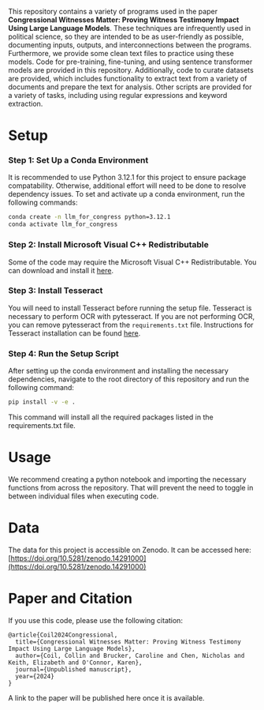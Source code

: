 This repository contains a variety of programs used in the paper **Congressional Witnesses Matter: Proving Witness Testimony Impact Using Large Language Models**. These techniques are infrequently used in political science, so they are intended to be as user-friendly as possible, documenting inputs, outputs, and interconnections between the programs. Furthermore, we provide some clean text files to practice using these models. Code for pre-training, fine-tuning, and using sentence transformer models are provided in this repository. Additionally, code to curate datasets are provided, which includes functionality to extract text from a variety of documents and prepare the text for analysis. Other scripts are provided for a variety of tasks, including using regular expressions and keyword extraction. 

# Setup
### Step 1: Set Up a Conda Environment
It is recommended to use Python 3.12.1 for this project to ensure package compatability. Otherwise, additional effort will need to be done to resolve dependency issues. To set and activate up a conda environment, run the following commands:

```bash
conda create -n llm_for_congress python=3.12.1
conda activate llm_for_congress
```

### Step 2: Install Microsoft Visual C++ Redistributable
Some of the code may require the Microsoft Visual C++ Redistributable. You can download and install it [here](https://learn.microsoft.com/en-us/cpp/windows/latest-supported-vc-redist?view=msvc-170).

### Step 3: Install Tesseract
You will need to install Tesseract before running the setup file. Tesseract is necessary to perform OCR with pytesseract. If you are not performing OCR, you can remove pytesseract from the `requirements.txt` file. Instructions for Tesseract installation can be found [here](https://tesseract-ocr.github.io/tessdoc/Installation.html).

### Step 4: Run the Setup Script
After setting up the conda environment and installing the necessary dependencies, navigate to the root directory of this repository and run the following command:

```bash
pip install -v -e .
```
This command will install all the required packages listed in the requirements.txt file.

# Usage
We recommend creating a python notebook and importing the necessary functions from across the repository. That will prevent the need to toggle in between individual files when executing code. 

# Data
The data for this project is accessible on Zenodo. It can be accessed here: [https://doi.org/10.5281/zenodo.14291000](https://doi.org/10.5281/zenodo.14291000)

# Paper and Citation
If you use this code, please use the following citation: 

```
@article{Coil2024Congressional,
  title={Congressional Witnesses Matter: Proving Witness Testimony Impact Using Large Language Models},
  author={Coil, Collin and Brucker, Caroline and Chen, Nicholas and Keith, Elizabeth and O'Connor, Karen},
  journal={Unpublished manuscript},
  year={2024}
}
```
A link to the paper will be published here once it is available. 
